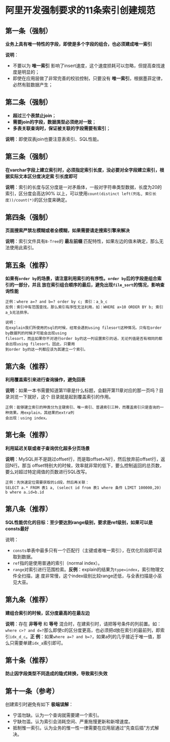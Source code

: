 阿里开发强制要求的11条索引创建规范
================================================================================
## 第一条（强制）
**业务上具有唯一特性的字段，即使是多个字段的组合，也必须建成唯一索引**

**说明**：
+ 不要以为 **唯一索引** 影响了insert速度，这个速度损耗可以忽略，但提高查找速度是明显的；
+ 即使在应用层做了非常完善的校验控制，只要没有 **唯一索引**，根据墨菲定律，必然有脏数据产生；

## 第二条（强制）
+ **超过三个表禁止join**；
+ **需要join的字段，数据类型必须绝对一致**；
+ **多表关联查询时，保证被关联的字段需要有索引**；

**说明**：即使双表join也要注意表索引、SQL性能。

## 第三条（强制）
**在varchar字段上建立索引时，必须指定索引长度，没必要对全字段建立索引，根据实际文本区分度决定索
引长度即可**

**说明**：索引的长度与区分度是一对矛盾体，一般对字符串类型数据，长度为20的索引，区分度会高达90%
以上，可以使用`count(distinct left(列名, 索引长度))/count(*)`的区分度来确定。

## 第四条（强制）
**页面搜索严禁左模糊或者全模糊，如果需要请走搜索引擎来解决**

**说明**：索引文件具有`B-Tree`的 **最左前缀** 匹配特性，如果左边的值未确定，那么无法使用此索引。

## 第五条（推荐）
**如果有`order by`的场景，请注意利用索引的有序性。`order by`后的字段是组合索引的一部分，并且
放在索引组合顺序的最后，避免出现`file_sort`的情况，影响查询性能**
```
正例：where a=? and b=? order by c; 索引：a_b_c 
反例：索引中有范围查找，那么索引有序性无法利用，如：WHERE a>10 ORDER BY b; 索引a_b无法排序。

说明：
在explain我们所使用的sql的时候，经常会遇到using filesort这种情况。只有在order by数据列的时候才可能会出现using 
filesort，而且如果你不对进行order by的这一列设置索引的话，无论列值是否有相同的都会出现using filesort。因此，只要用
到order by的这一列都应该为其建立一个索引。
```

## 第六条（推荐）
**利用覆盖索引来进行查询操作，避免回表**

**说明**：如果一本书需要知道第11章是什么标题，会翻开第11章对应的那一页吗？目录浏览一下就好，这个
目录就是起到覆盖索引的作用。
```
正例：能够建立索引的种类分为主键索引、唯一索引、普通索引三种，而覆盖索引只是查询的一种效果。用explain，其结果的extra列
会出现：using index。
```

## 第七条（推荐）
**利用延迟关联或者子查询优化超多分页场景**

**说明**：MySQL并不是跳过offset行，而是取offset+N行，然后放弃前offset行，返回N行。那当
offset特别大的时候，效率就非常的低下，要么控制返回的总页数，要么对超过特定阈值的页数进行SQL改写。
```
正例：先快速定位需要获取的id段，然后再关联：
SELECT a.* FROM 表1 a, (select id from 表1 where 条件 LIMIT 100000,20) b where a.id=b.id
```

## 第八条（推荐）
**SQL性能优化的目标：至少要达到range级别，要求是ref级别，如果可以是consts最好**

说明：
+ `consts`单表中最多只有一个匹配行（主键或者唯一索引），在优化阶段即可读取到数据。
+ `ref`指的是使用普通的索引（normal index）。
+ `range`对索引进行范围检索。**反例**：explain的结果为`type=index`，索引物理文件全扫描，速
度非常慢，这个index级别比较range还低，与全表扫描是小巫见大巫。

## 第九条（推荐）
**建组合索引的时候，区分度最高的在最左边**

**说明**：存在 **非等号** 和 **等号** 混合时，在建索引时，请把等号条件的列前置。如：
`where c>? and d=?`那么即使c的区分度更高，也必须把d放在索引的最前列，即索引`idx_d_c`。**正
例**：如果`where a=? and b=?`，如果a列的几乎接近于唯一值，那么只需要单建`idx_a`索引即可。

## 第十条（推荐）
**防止因字段类型不同造成的隐式转换，导致索引失效**

## 第十一条（参考）
创建索引时避免有如下 **极端误解**：
+ 宁滥勿缺。认为一个查询就需要建一个索引。
+ 宁缺勿滥。认为索引会消耗空间、严重拖慢更新和新增速度。
+ 抵制惟一索引。认为业务的惟一性一律需要在应用层通过“先查后插”方式解决。

